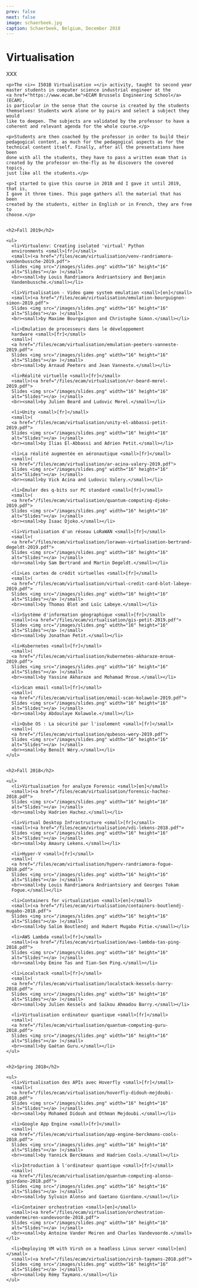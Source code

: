 ```yaml
---
prev: false
next: false
image: schaerbeek.jpg
caption: Schaerbeek, Belgium, December 2018
---
```


# Virtualisation

XXX

    <p>The <i>« I501B Virtualisation »</i> activity, taught to second year
    master students in computer science industrial engineer at the
    <a href="https://www.ecam.be">ECAM Brussels Engineering School</a> (ECAM),
    is particular in the sense that the course is created by the students
    themselves! Students work alone or by pairs and select a subject they would
    like to deepen. The subjects are validated by the professor to have a
    coherent and relevant agenda for the whole course.</p>

    <p>Students are then coached by the professor in order to build their
    pedagogical content, as much for the pedagogical aspects as for the
    technical content itself. Finally, after all the presentations have been
    done with all the students, they have to pass a written exam that is
    created by the professor on-the-fly as he discovers the covered topics,
    just like all the students.</p>

    <p>I started to give this course in 2018 and I gave it until 2019, that is,
    I gave it three times. This page gathers all the material that has been
    created by the students, either in English or in French, they are free to
    choose.</p>


    <h2>Fall 2019</h2>

    <ul>
      <li>Virtualenv: Creating isolated 'virtual' Python
      environments <small>[fr]</small>
      <small>(<a href="/files/ecam/virtualisation/venv-randriamora-vandenbussche-2019.pdf">
      Slides <img src="/images/slides.png" width="16" height="16"
      alt="Slides"></a> )</small>
      <br><small>by Louis Randriamora Andriantsiory and Benjamin
      Vandenbussche.</small></li>

      <li>Virtualisation - Video game system emulation <small>[en]</small>
      <small>(<a href="/files/ecam/virtualisation/emulation-bourguignon-simon-2019.pdf">
      Slides <img src="/images/slides.png" width="16" height="16"
      alt="Slides"></a> )</small>
      <br><small>by Maxime Bourguignon and Christophe Simon.</small></li>

      <li>Emulation de processeurs dans le développement
      hardware <small>[fr]</small>
      <small>(
      <a href="/files/ecam/virtualisation/emulation-peeters-vanneste-2019.pdf">
      Slides <img src="/images/slides.png" width="16" height="16"
      alt="Slides"></a> )</small>
      <br><small>by Arnaud Peeters and Jean Vanneste.</small></li>

      <li>Réalité virtuelle <small>[fr]</small>
      <small>(<a href="/files/ecam/virtualisation/vr-beard-merel-2019.pdf">
      Slides <img src="/images/slides.png" width="16" height="16"
      alt="Slides"></a> )</small>
      <br><small>by Julien Beard and Ludovic Merel.</small></li>

      <li>Unity <small>[fr]</small>
      <small>(
      <a href="/files/ecam/virtualisation/unity-el-abbassi-petit-2019.pdf">
      Slides <img src="/images/slides.png" width="16" height="16"
      alt="Slides"></a> )</small>
      <br><small>by Ilias El-Abbassi and Adrien Petit.</small></li>

      <li>La réalité augmentée en aéronautique <small>[fr]</small>
      <small>(
      <a href="/files/ecam/virtualisation/ar-acina-valery-2019.pdf">
      Slides <img src="/images/slides.png" width="16" height="16"
      alt="Slides"></a> )</small>
      <br><small>by Vick Acina and Ludovic Valery.</small></li>

      <li>Émuler des q-bits sur PC standard <small>[fr]</small>
      <small>(
      <a href="/files/ecam/virtualisation/quantum-computing-djoko-2019.pdf">
      Slides <img src="/images/slides.png" width="16" height="16"
      alt="Slides"></a> )</small>
      <br><small>by Isaac Djoko.</small></li>

      <li>Virtualisation d'un réseau LoRaWAN <small>[fr]</small>
      <small>(
      <a href="/files/ecam/virtualisation/lorawan-virtualisation-bertrand-degeldt-2019.pdf">
      Slides <img src="/images/slides.png" width="16" height="16"
      alt="Slides"></a> )</small>
      <br><small>by Sam Bertrand and Martin Degeldt.</small></li>

      <li>Les cartes de crédit virtuelles <small>[fr]</small>
      <small>(
      <a href="/files/ecam/virtualisation/virtual-credit-card-blot-labeye-2019.pdf">
      Slides <img src="/images/slides.png" width="16" height="16"
      alt="Slides"></a> )</small>
      <br><small>by Thomas Blot and Loïc Labeye.</small></li>

      <li>Système d'information géographique <small>[fr]</small>
      <small>(<a href="/files/ecam/virtualisation/gis-petit-2019.pdf">
      Slides <img src="/images/slides.png" width="16" height="16"
      alt="Slides"></a> )</small>
      <br><small>by Jonathan Petit.</small></li>

      <li>Kubernetes <small>[fr]</small>
      <small>(
      <a href="/files/ecam/virtualisation/kubernetes-akharaze-mroue-2019.pdf">
      Slides <img src="/images/slides.png" width="16" height="16"
      alt="Slides"></a> )</small>
      <br><small>by Yassine Akharaze and Mohamad Mroue.</small></li>

      <li>Scan email <small>[fr]</small>
      <small>(
      <a href="/files/ecam/virtualisation/email-scan-kolawole-2019.pdf">
      Slides <img src="/images/slides.png" width="16" height="16"
      alt="Slides"></a> )</small>
      <br><small>by Abdoulaye Kolawole.</small></li>

      <li>Qube OS : La sécurité par l'isolement <small>[fr]</small>
      <small>(
      <a href="/files/ecam/virtualisation/qubesos-wery-2019.pdf">
      Slides <img src="/images/slides.png" width="16" height="16"
      alt="Slides"></a> )</small>
      <br><small>by Benoît Wéry.</small></li>
    </ul>


    <h2>Fall 2018</h2>

    <ul>
      <li>Virtualisation for analyze Forensic <small>[en]</small>
      <small>(<a href="/files/ecam/virtualisation/forensic-hachez-2018.pdf">
      Slides <img src="/images/slides.png" width="16" height="16"
      alt="Slides"></a> )</small>
      <br><small>by Hadrien Hachez.</small></li>

      <li>Virtual Desktop Infrastructure <small>[fr]</small>
      <small>(<a href="/files/ecam/virtualisation/vdi-lekens-2018.pdf">
      Slides <img src="/images/slides.png" width="16" height="16"
      alt="Slides"></a> )</small>
      <br><small>by Amaury Lekens.</small></li>

      <li>Hyper-V <small>[fr]</small>
      <small>(
      <a href="/files/ecam/virtualisation/hyperv-randriamora-fogue-2018.pdf">
      Slides <img src="/images/slides.png" width="16" height="16"
      alt="Slides"></a> )</small>
      <br><small>by Louis Randriamora Andriantsiory and Georges Tokam
      Fogue.</small></li>

      <li>Containers for virtualization <small>[en]</small>
      <small>(<a href="/files/ecam/virtualisation/containers-boutlendj-mugabo-2018.pdf">
      Slides <img src="/images/slides.png" width="16" height="16"
      alt="Slides"></a> )</small>
      <br><small>by Salim Boutlendj and Hubert Mugabo Pitie.</small></li>

      <li>AWS Lambda <small>[fr]</small>
      <small>(<a href="/files/ecam/virtualisation/aws-lambda-tas-ping-2018.pdf">
      Slides <img src="/images/slides.png" width="16" height="16"
      alt="Slides"></a> )</small>
      <br><small>by Emine Tas and Tian-Sen Ping.</small></li>

      <li>Localstack <small>[fr]</small>
      <small>(
      <a href="/files/ecam/virtualisation/localstack-kessels-barry-2018.pdf">
      Slides <img src="/images/slides.png" width="16" height="16"
      alt="Slides"></a> )</small>
      <br><small>by Julien Kessels and Saïkou Ahmadou Barry.</small></li>

      <li>Virtualisation ordinateur quantique <small>[fr]</small>
      <small>(
      <a href="/files/ecam/virtualisation/quantum-computing-guru-2018.pdf">
      Slides <img src="/images/slides.png" width="16" height="16"
      alt="Slides"></a> )</small>
      <br><small>by Gaétan Guru.</small></li>
    </ul>


    <h2>Spring 2018</h2>

    <ul>
      <li>Virtualisation des APIs avec Hoverfly <small>[fr]</small>
      <small>(
      <a href="/files/ecam/virtualisation/hoverfly-didouh-mejdoubi-2018.pdf">
      Slides <img src="/images/slides.png" width="16" height="16"
      alt="Slides"></a> )</small>
      <br><small>by Mohamed Didouh and Othman Mejdoubi.</small></li>

      <li>Google App Engine <small>[fr]</small>
      <small>(
      <a href="/files/ecam/virtualisation/app-engine-berckmans-cools-2018.pdf">
      Slides <img src="/images/slides.png" width="16" height="16"
      alt="Slides"></a> )</small>
      <br><small>by Yannick Berckmans and Hadrien Cools.</small></li>

      <li>Introduction à l'ordinateur quantique <small>[fr]</small>
      <small>(
      <a href="/files/ecam/virtualisation/quantum-computing-alonso-giordano-2018.pdf">
      Slides <img src="/images/slides.png" width="16" height="16"
      alt="Slides"></a> )</small>
      <br><small>by Sylvain Alonso and Gaetano Giordano.</small></li>

      <li>Container orchestration <small>[en]</small>
      <small>(<a href="/files/ecam/virtualisation/orchestration-vandermeiren-vandevoorde-2018.pdf">
      Slides <img src="/images/slides.png" width="16" height="16"
      alt="Slides"></a> )</small>
      <br><small>by Antoine Vander Meiren and Charles Vandevoorde.</small></li>

      <li>Deploying VM with Virsh on a headless Linux server <small>[en]</small>
      <small>(<a href="/files/ecam/virtualisation/virsh-taymans-2018.pdf">
      Slides <img src="/images/slides.png" width="16" height="16"
      alt="Slides"></a> )</small>
      <br><small>by Rémy Taymans.</small></li>
    </ul>
